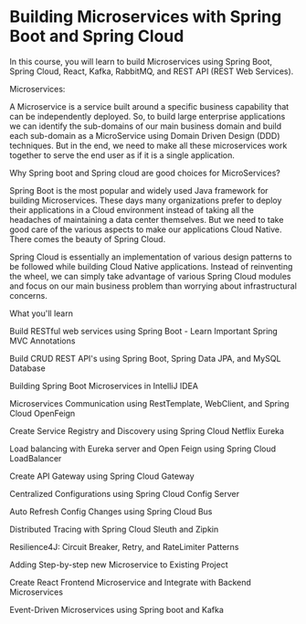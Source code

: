 # Building Microservices with Spring Boot and Spring Cloud


In this course, you will learn to build Microservices using Spring Boot, Spring Cloud, React, Kafka, RabbitMQ, and REST API (REST Web Services).

Microservices:

A Microservice is a service built around a specific business capability that can be independently deployed. So, to build large enterprise applications we can identify the sub-domains of our main business domain and build each sub-domain as a MicroService using Domain Driven Design (DDD) techniques. But in the end, we need to make all these microservices work together to serve the end user as if it is a single application.

Why Spring boot and Spring cloud are good choices for MicroServices?

Spring Boot is the most popular and widely used Java framework for building Microservices. These days many organizations prefer to deploy their applications in a Cloud environment instead of taking all the headaches of maintaining a data center themselves. But we need to take good care of the various aspects to make our applications Cloud Native. There comes the beauty of Spring Cloud.

Spring Cloud is essentially an implementation of various design patterns to be followed while building Cloud Native applications. Instead of reinventing the wheel, we can simply take advantage of various Spring Cloud modules and focus on our main business problem than worrying about infrastructural concerns.

What you'll learn

Build RESTful web services using Spring Boot - Learn Important Spring MVC Annotations

Build CRUD REST API's using Spring Boot, Spring Data JPA, and MySQL Database

Building Spring Boot Microservices in IntelliJ IDEA

Microservices Communication using RestTemplate, WebClient, and Spring Cloud OpenFeign

Create Service Registry and Discovery using Spring Cloud Netflix Eureka

Load balancing with Eureka server and Open Feign using Spring Cloud LoadBalancer

Create API Gateway using Spring Cloud Gateway

Centralized Configurations using Spring Cloud Config Server

Auto Refresh Config Changes using Spring Cloud Bus

Distributed Tracing with Spring Cloud Sleuth and Zipkin

Resilience4J: Circuit Breaker, Retry, and RateLimiter Patterns

Adding Step-by-step new Microservice to Existing Project

Create React Frontend Microservice and Integrate with Backend Microservices

Event-Driven Microservices using Spring boot and Kafka
